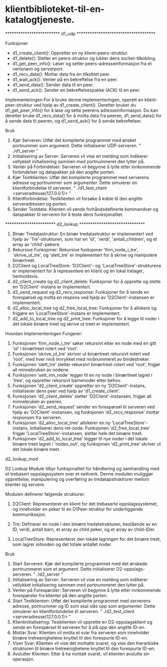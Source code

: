 # klientbiblioteket-til-en-katalogtjeneste.
************************* d1_udp ************************************

Funksjoner
- d1_create_client(): Oppretter en ny klient-peers-struktur.
- d1_delete(): Sletter en peers-struktur og lukker dens socket-tilkobling.
- d1_get_peer_info(): Løser og setter peers-adresseinformasjon fra et vertsnavn og serverport.
- d1_recv_data(): Mottar data fra en tilkoblet peer.
- d1_wait_ack(): Venter på en bekreftelse fra en peer.
- d1_send_data(): Sender data til en peer.
- d1_send_ack(): Sender en bekreftelsespakke (ACK) til en peer.

Implementeringen
For å bruke denne implementeringen, opprett en klient-peer-struktur ved hjelp av d1_create_client().
Deretter bruker du d1_get_peer_info() for å løse og sette peerens adresseinformasjon. 
Du kan deretter bruke d1_recv_data() for å motta data fra peeren, d1_send_data() for å sende data til peeren, og d1_send_ack() for å sende bekreftelser.

Bruk
1. Kjør Serveren: Utfør det kompilerte programmet med ønsket portnummer som argument. Dette initialiserer UDP-serveren. " ./d1_server <portnummer> "
2. Initialisering av Server: Serveren vil vise en melding som indikerer vellykket initialisering sammen med portnummeret den lytter på.
3. Venter på Forbindelser: Serveren vil begynne å lytte etter innkommende forbindelser og datapakker på den angitte porten.
4. Kjør Testklienten: Utfør det kompilerte programmet med serverens adresse og portnummer som argumenter. Dette simulerer en klientforbindelse til serveren. " ./d1_test_client <serveradresse(127.0.0.1)> <portnummer> "
5. Klientforbindelse: Testklienten vil forsøke å koble til den angitte serveradressen og porten.
6. Sender Testdata: Klienten vil sende forhåndsdefinerte kommandoer og datapakker til serveren for å teste dens funksjonalitet.

***********************  d2_lookup ******************************

1. Binær Tredatastruktur: En binær tredatastruktur er implementert ved hjelp av 'Tre'-strukturen, som har en 'id', 'verdi', 'antall_children', og et array av 'child'-pekere.
2. Rekursive Funksjoner: Rekursive funksjoner 'finn_node_i_tre', 'skrive_ut_tre', og 'slett_tre' er implementert for å skrive og manipulere binærtreet.
3. D2Client og LocalTreeStore: 'D2Client'- og 'LocalTreeStore'-strukturene er implementert for å representere en klient og en lokal trelager, henholdsvis.
4. d2_client_create og d2_client_delete: Funksjoner for å opprette og slette en 'D2Client'-instans er implementert.
5. d2_send_request og d2_recv_response: Funksjoner for å sende en forespørsel og motta en respons ved hjelp av 'D2Client'-instansen er implementert.
6. d2_alloc_local_tree og d2_free_local_tree: Funksjoner for å allokere og frigjøre en 'LocalTreeStore'-instans er implementert.
7. d2_add_to_local_tree og d2_print_tree: Funksjoner for å legge til noder i det lokale binære treet og skrive ut treet er implementert.

Hvordan Implementeringen Fungerer:

1. Funksjonen 'finn_node_i_tre' søker rekursivt etter en node med en gitt 'id' i binærtreet rotert ved 'root'.
2. Funksjonen 'skrive_ut_tre' skriver ut binærtreet rekursivt rotert ved 'root', med hver nivå innrykket med nivånummeret av bindestreker.
3. Funksjonen 'slett_tre' sletter rekursivt binærtreet rotert ved 'root', frigjør all minnebruken av nodene.
4. Funksjonen 'sett_inn_node' legger til en ny node i binærtreet lagret i 'tree', og oppretter rekursivt barnenoder etter behov.
5. Funksjonen 'd2_client_create' oppretter en ny 'D2Client'-instans, initialiserer dens peer ved hjelp av 'd1_create_client'.
6. Funksjonen 'd2_client_delete' sletter 'D2Client'-instansen, frigjør all minnebruken av peeren.
7. Funksjonen 'd2_send_request' sender en forespørsel til serveren ved hjelp av 'D2Client'-instansen, og funksjonen 'd2_recv_response' mottar responsen fra serveren.
8. Funksjonen 'd2_alloc_local_tree' allokerer en ny 'LocalTreeStore'-instans, initialiserer dens rot-node. Funksjonen 'd2_free_local_tree' frigjør 'LocalTreeStore'-instansen, sletter hele det binære treet.
9. Funksjonen 'd2_add_to_local_tree' legger til nye noder i det lokale binære treet lagret i 'nodes_out', og funksjonen 'd2_print_tree' skriver ut det lokale binære treet.

d2_lookup_mod


D2 Lookup Module tilbyr funksjonalitet for håndtering og samhandling med et trebasert oppslagssystem over et nettverk. Denne modulen muliggjør opprettelse, manipulering og overføring av tredatapstruktrurer mellom klienter og servere.

Modulen definerer følgende strukturer:

1. D2Client: Representerer en klient for det trebaserte oppslagssystemet, og inneholder en peker til en D1Peer-struktur for underliggende kommunikasjon.

2. Tre: Definerer en node i den binære tredatstrukturen, bestående av en ID, verdi, antall barn, et array av child peker, og et array av child-IDer.

3. LocalTreeStore: Representerer den lokale lagringen for det binære treet, som lagrer rotnoden og det totale antallet noder.

Bruk
1. Start Serveren: Kjør det kompilerte programmet med det ønskede portnummeret som et argument. Dette initialiserer D2-oppslags-serveren. " ./d2_server <portnummer>"
2. Initialisering av Server: Serveren vil vise en melding som indikerer vellykket initialisering sammen med portnummeret den lytter på.
3. Venter på Forespørsler: Serveren vil begynne å lytte etter innkommende forespørsler fra klienter på den angitte porten.
4. Start Testklienten: Utfør det kompilerte programmet med serverens adresse, portnummer og ID som skal slås opp som argumenter. Dette simulerer en klientforbindelse til serveren. " ./d2_test_client <serveradresse(127.0.0.1)> <portnummer> <ID> "
5. Klientinitialisering: Testklienten vil opprette en D2-oppslagsklient og sende en forespørsel til serveren for å slå opp den angitte ID-en.
6. Mottar Svar: Klienten vil motta et svar fra serveren som inneholder binære tretreenighetene knyttet til den forespurte ID-en.
7. Viser Svar: Klienten vil vise det mottatte svaret, og vise den hierarkiske strukturen til binære tretreenighetene knyttet til den forespurte ID-en.
8. Avslutter Klienten: Etter å ha mottatt svaret, vil klienten avslutte sin operasjon.
